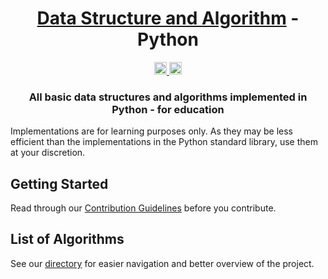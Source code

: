 <div align="center">
<!-- Title: -->
  <h1><a href="https://github.com/yashfalke77/Data-Structures---Algorithms">Data Structure and Algorithm</a> - Python</h1>
<!-- Labels: -->
  <!-- First row: -->
  <a href="https://github.com/yashfalke77/Data-Structures---Algorithms">
    <img src="https://img.shields.io/static/v1.svg?label=Contributions&message=Welcome&color=0059b3&style=flat-square" height="20" alt="Contributions Welcome">
  </a>
  <img src="https://img.shields.io/github/repo-size/TheAlgorithms/Python.svg?label=Repo%20size&style=flat-square" height="20">
  <!-- Second row: -->
<!-- Short description: -->
  <h3>All basic data structures and algorithms implemented in Python - for education</h3>
</div>

Implementations are for learning purposes only. As they may be less efficient than the implementations in the Python standard library, use them at your discretion.

## Getting Started

Read through our [Contribution Guidelines](CONTRIBUTING.md) before you contribute.

## List of Algorithms

See our [directory](DIRECTORY.md) for easier navigation and better overview of the project.
